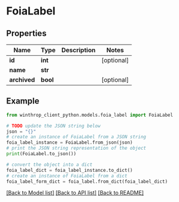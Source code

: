 # FoiaLabel


## Properties

Name | Type | Description | Notes
------------ | ------------- | ------------- | -------------
**id** | **int** |  | [optional] 
**name** | **str** |  | 
**archived** | **bool** |  | [optional] 

## Example

```python
from winthrop_client_python.models.foia_label import FoiaLabel

# TODO update the JSON string below
json = "{}"
# create an instance of FoiaLabel from a JSON string
foia_label_instance = FoiaLabel.from_json(json)
# print the JSON string representation of the object
print(FoiaLabel.to_json())

# convert the object into a dict
foia_label_dict = foia_label_instance.to_dict()
# create an instance of FoiaLabel from a dict
foia_label_form_dict = foia_label.from_dict(foia_label_dict)
```
[[Back to Model list]](../README.md#documentation-for-models) [[Back to API list]](../README.md#documentation-for-api-endpoints) [[Back to README]](../README.md)


